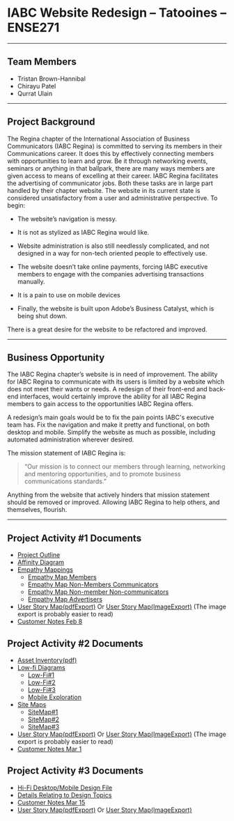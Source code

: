 # IABC Website Redesign – Tatooines – ENSE271
---
## Team Members
- Tristan Brown-Hannibal
- Chirayu Patel
- Qurrat Ulain
---
## Project Background
The Regina chapter of the International Association of Business Communicators (IABC Regina) is committed to serving its members in their Communications career. It does this by effectively connecting members with opportunities to learn and grow. Be it through networking events, seminars or anything in that ballpark, there are many ways members are given access to means of excelling at their career. IABC Regina facilitates the advertising of communicator jobs. Both these tasks are in large part handled by their chapter website. The website in its current state is considered unsatisfactory from a user and administrative perspective. 
To begin:

- The website’s navigation is messy. 

- It is not as stylized as IABC Regina would like. 

- Website administration is also still needlessly complicated, and not designed in a way for non-tech oriented people to effectively use. 

- The website doesn’t take online payments, forcing IABC executive members to engage with the companies advertising transactions manually. 

- It is a pain to use on mobile devices

- Finally, the website is built upon Adobe’s Business Catalyst, which is being shut down. 

There is a great desire for the website to be refactored and improved.

---


## Business Opportunity
The IABC Regina chapter’s website is in need of improvement.  The ability for IABC Regina to communicate with its users is limited by a website which does not meet their wants or needs. A redesign of their front-end and back-end interfaces, would certainly improve the ability for all IABC Regina members to gain access to the opportunities IABC Regina offers. 

A redesign’s main goals would be to fix the pain points IABC's executive team has. Fix the navigation and make it pretty and functional, on both desktop and mobile. Simplify the website as much as possible, including automated administration wherever desired.

The mission statement of IABC Regina is: 

>“Our mission is to connect our members through learning, networking and mentoring opportunities, and to promote business communications standards.”

Anything from the website that actively hinders that mission statement should be removed or improved. Allowing IABC Regina to help others, and themselves, flourish.

---

## Project Activity #1 Documents

- [Project Outline](https://github.com/Ense271tatooines/ENSE-271-Project/blob/main/ProjectActivity%231/ProjectOutlineDocument.pdf)
- [Affinity Diagram](https://github.com/Ense271tatooines/ENSE-271-Project/blob/main/ProjectActivity%231/AffinityDiagram.pdf)
- [Empathy Mappings](https://github.com/Ense271tatooines/ENSE-271-Project/tree/main/ProjectActivity%231/EmpathyMaps)
  - [Empathy Map Members](https://github.com/Ense271tatooines/ENSE-271-Project/blob/main/ProjectActivity%231/EmpathyMaps/EmpathyMap_Members.pdf)
  - [Empathy Map Non-Members Communicators](https://github.com/Ense271tatooines/ENSE-271-Project/blob/main/ProjectActivity%231/EmpathyMaps/EmpathyMap_Communicator_Non-members.pdf)
  - [Empathy Map Non-member Non-communicators](https://github.com/Ense271tatooines/ENSE-271-Project/blob/main/ProjectActivity%231/EmpathyMaps/EmpathyMap_Non-Communicator_Non-members.pdf)
  - [Empathy Map Advertisers](https://github.com/Ense271tatooines/ENSE-271-Project/blob/main/ProjectActivity%231/EmpathyMaps/EmpathyMap_Advertisers.pdf)
- [User Story Map(pdfExport)](https://github.com/Ense271tatooines/ENSE-271-Project/blob/main/ProjectActivity%231/UserStoryMap(pdfExport).pdf) Or [User Story Map(ImageExport)](https://github.com/Ense271tatooines/ENSE-271-Project/blob/main/ProjectActivity%231/UserStoryMap(ImageExport).pdf) (The image export is probably easier to read)
- [Customer Notes Feb 8](https://github.com/Ense271tatooines/ENSE-271-Project/blob/main/ProjectActivity%231/CustomerNotesFeb8.pdf)

## Project Activity #2 Documents
- [Asset Inventory(pdf)](https://github.com/Ense271tatooines/ENSE-271-Project/blob/main/ProjectActivity%232/AssetInventory/Asset-Inventory-activity2.pdf)
- [Low-fi Diagrams](https://github.com/Ense271tatooines/ENSE-271-Project/tree/main/ProjectActivity%232/Low-Fi-Diagrams)
  - [Low-Fi#1](https://github.com/Ense271tatooines/ENSE-271-Project/tree/main/ProjectActivity%232/Low-Fi-Diagrams/Low-Fi%231)
  - [Low-Fi#2](https://github.com/Ense271tatooines/ENSE-271-Project/tree/main/ProjectActivity%232/Low-Fi-Diagrams/Low-Fi%232)
  - [Low-Fi#3](https://github.com/Ense271tatooines/ENSE-271-Project/tree/main/ProjectActivity%232/Low-Fi-Diagrams/Low-Fi%233)
  - [Mobile Exploration](https://github.com/Ense271tatooines/ENSE-271-Project/blob/main/ProjectActivity%232/Low-Fi-Diagrams/MobileExplorations/MobileLow-Fi%231.pdf)
- [Site Maps](https://github.com/Ense271tatooines/ENSE-271-Project/tree/main/ProjectActivity%232/SiteMaps)
  - [SiteMap#1](https://github.com/Ense271tatooines/ENSE-271-Project/blob/main/ProjectActivity%232/SiteMaps/SiteMap%231.pdf)
  - [SiteMap#2](https://github.com/Ense271tatooines/ENSE-271-Project/blob/main/ProjectActivity%232/SiteMaps/Sitemap%232.pdf)
  - [SiteMap#3](https://github.com/Ense271tatooines/ENSE-271-Project/blob/main/ProjectActivity%232/SiteMaps/Sitemap%233.pdf)
- [User Story Map(pdfExport)](https://github.com/Ense271tatooines/ENSE-271-Project/blob/main/ProjectActivity%231/UserStoryMap(pdfExport).pdf) Or [User Story Map(ImageExport)](https://github.com/Ense271tatooines/ENSE-271-Project/blob/main/ProjectActivity%231/UserStoryMap(ImageExport).pdf) (The image export is probably easier to read)
- [Customer Notes Mar 1](https://github.com/Ense271tatooines/ENSE-271-Project/blob/main/ProjectActivity%232/CustomerNotesMar1.pdf)

## Project Activity #3 Documents
- [Hi-Fi Desktop/Mobile Design File](https://github.com/Ense271tatooines/ENSE-271-Project/blob/main/ProjectActivity%233/Hi-Fi-Destop-Mobile.xd)
- [Details Relating to Design Topics](https://github.com/Ense271tatooines/ENSE-271-Project/blob/main/ProjectActivity%233/DetailsRelatingToDesignTopics.pdf)
- [Customer Notes Mar 15](https://github.com/Ense271tatooines/ENSE-271-Project/blob/main/ProjectActivity%233/CustomerNotesMarch15.pdf)
- [User Story Map(pdfExport)](https://github.com/Ense271tatooines/ENSE-271-Project/blob/main/ProjectActivity%233/UserStoryMap(pdfExport).pdf) Or [User Story Map(ImageExport)](https://github.com/Ense271tatooines/ENSE-271-Project/blob/main/ProjectActivity%233/UserStoryMap(ImageExport).pdf)
